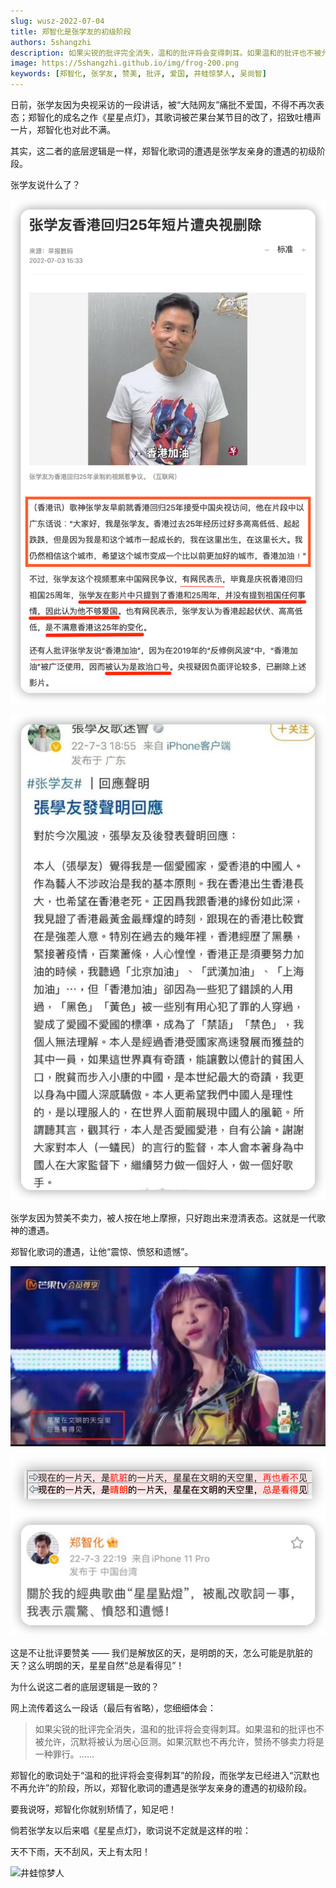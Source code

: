 ```yaml
---
slug: wusz-2022-07-04
title: 郑智化是张学友的初级阶段
authors: 5shangzhi
description: 如果尖锐的批评完全消失，温和的批评将会变得刺耳。如果温和的批评也不被允许，沉默将被认为居心叵测。如果沉默也不再允许，赞扬不够卖力将是一种罪行
image: https://5shangzhi.github.io/img/frog-200.png
keywords: [郑智化, 张学友, 赞美, 批评, 爱国, 井蛙惊梦人, 吴尚智]
---
```


日前，张学友因为央视采访的一段讲话，被“大陆网友”痛批不爱国，不得不再次表态；郑智化的成名之作《星星点灯》，其歌词被芒果台某节目的改了，招致吐槽声一片，郑智化也对此不满。

其实，这二者的底层逻辑是一样，郑智化歌词的遭遇是张学友亲身的遭遇的初级阶段。

张学友说什么了？

![井蛙惊梦人](images/2022-07-04/1.png)

![井蛙惊梦人](images/2022-07-04/2.png)

张学友因为赞美不卖力，被人按在地上摩擦，只好跑出来澄清表态。这就是一代歌神的遭遇。

郑智化歌词的遭遇，让他“震惊、愤怒和遗憾”。

![井蛙惊梦人](images/2022-07-04/3.jpeg)

![井蛙惊梦人](images/2022-07-04/4.png)
![井蛙惊梦人](images/2022-07-04/5.png)

这是不让批评要赞美 —— 我们是解放区的天，是明朗的天，怎么可能是肮脏的天？这么明朗的天，星星自然“总是看得见”！

为什么说这二者的底层逻辑是一致的？

网上流传着这么一段话（最后有省略），您细细体会：

> 如果尖锐的批评完全消失，温和的批评将会变得刺耳。如果温和的批评也不被允许，沉默将被认为居心叵测。如果沉默也不再允许，赞扬不够卖力将是一种罪行。……

郑智化的歌词处于“温和的批评将会变得刺耳”的阶段，而张学友已经进入“沉默也不再允许”的阶段，所以，郑智化歌词的遭遇是张学友亲身的遭遇的初级阶段。

要我说呀，郑智化你就别矫情了，知足吧！

倘若张学友以后来唱《星星点灯》，歌词说不定就是这样的啦：

天不下雨，天不刮风，天上有太阳！

![井蛙惊梦人](https://5shangzhi.github.io/img/frog.jpeg)
